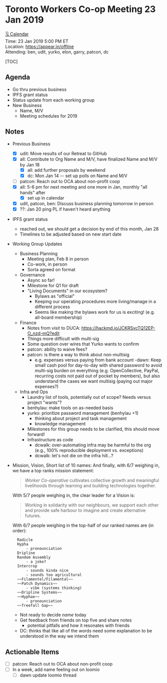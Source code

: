 Toronto Workers Co-op Meeting 23 Jan 2019
========================================

[🗓 Calendar](https://calendar.google.com/calendar/embed?src=s2224p8sptnujs736vplf9anjo%40group.calendar.google.com&ctz=America%2FToronto)  
Time: 23 Jan 2019 5:00 PM ET  
Location: https://appear.in/offline  
Attending: ben, udit, yurko, elon, garry, patcon, dc 

[TOC]

## Agenda

- Go thru previous business
- IPFS grant status
- Status update from each working group
- New Business
    - Name, M/V
    - Meeting schedules for 2019

## Notes

- Previous Business
    - [x] udit: Move results of our Retreat to GitHub
    - [x] all: Contribute to Org Name and M/V, have finalized Name and M/V by Jan 18
        - [x] all: add further proposals by weekend
        - [x] dc: Mon Jan 14 -- set up polls on Name and M/V
    - [ ] patcon: Reach out to OCA about non-profit coop
    - [x] all: 5-6 pm for next meeting and one more in Jan, monthly "all hands" after
        - [x] set up in calendar
    - [x] udit, patcon, ben: Discuss business planning tomorrow in person
    - [x] ??: Jan 20 ping PL if haven't heard anything
- IPFS grant status
    - reached out, we should get a decision by end of this month, Jan 28
    - Timelines to be adjusted based on new start date
- Working Group Updates
    - Business Planning
        - Meeting plan, Feb 8 in person
        - Co-work, in person
        - Sorta agreed on format
    - Governance
        - Async so far!
        - Milestone for Q1 for draft
        - "Living Documents" in our ecosystem?
            - Bylaws as "official"
            - Keeping our operating procedures more living/manage in a different process
            - Seems like making the bylaws work for us is exciting! (e.g. all-board membership)
    - Finance
        - Notes from visit to DUCA: https://hackmd.io/JCKRSvcTQ12EP-O_nzd-mQ?edit
        - Things more difficult with multi-sig
        - Some question over wires that Yurko wants to confirm
        - patcon: ability to waive fees?
        - patcon: is there a way to think about non-multisig
            - e.g. expenses versus paying from bank account
        -dawn: Keep small cash pool for day-to-day with shared password to avoid multi-sig burden on everything (e.g. OpenCollective, PayPal, recurring costs not paid out of pocket by members), but also understand the cases we want multisig (paying out major expenses?)
    - Infra and Ops
        - Laundry list of tools, potentially out of scope? Needs versus project "wants"?
        - benhylau: make tools on as-needed basis
        - yurko: prioritize password management (benhylau +1)
            - thinking about project and task management
            - knowledge management
        - Milestones for this group needs to be clarified, this should move forward!
        - Infrastructure as code
            - dcwalk: over-automating infra may be harmful to the org (e.g., 100% reproducible deployment vs. exceptions)
            - dcwalk: let's not die on the infra hill...? 
- Mission, Vision, Short list of 10 names:
    And finally, with 6/7 weighing in, we have a top ranks mission statement:
    > _<Name> Worker Co-operative_ cultivates collective growth and meaningful livelihoods through learning and building technologies together.

    With 5/7 people weighing in, the clear leader for a Vision is:

    > Working in solidarity with our neighbours, we support each other and provide safe harbour to imagine and create alternative futures.

    With 6/7 people weighing in the top-half of our ranked names are (in order):

        Radicle
        Hypha
            - pronounciation
        Dripline
        Random Assembly
            - a joke?
        Intercrop
            - sounds kinda nice
            - sounds too agricultural
        ~~Filamentel/Filamental~~
        ~~Patch Dynamics~~
            - vibe (systems thinking)
        ~~Dripline Systems~~
        ~~Hyphae~~
            - pronounciation
        ~~Treefall Gap~~
    - Not ready to decide *name* today
    - Get feedback from friends on top five and share notes
        - potential pitfalls and how it resonates with friends
    - DC: thinks that like all of the words need some explanation to be understood in the way we intend them

## Actionable Items

- [ ] patcon: Reach out to OCA about non-profit coop
- [ ] In a week, add name feeling out on loomio
    - [ ] dawn update loomio thread
